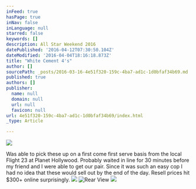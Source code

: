 ```yaml
---
inFeed: true
hasPage: true
inNav: false
inLanguage: null
starred: false
keywords: []
description: All Star Weekend 2016
datePublished: '2016-04-12T07:30:50.104Z'
dateModified: '2016-04-04T18:16:18.873Z'
title: "White Cement 4's"
author: []
sourcePath: _posts/2016-03-16-4e51f320-159c-4ba7-ad1c-1d0bfaf34b69.md
published: true
authors: []
publisher:
  name: null
  domain: null
  url: null
  favicon: null
url: 4e51f320-159c-4ba7-ad1c-1d0bfaf34b69/index.html
_type: Article

---
```

![](https://the-grid-user-content.s3-us-west-2.amazonaws.com/d97f4f76-b9e1-4bd8-8a57-2fff8dc60c87.jpg)

Was able to pick these up on a first come first serve basis from the local Flight 23 at Planet Hollywood. Probably waited in line for 30 minutes before my friend and I were able to get our pair. Since it was such an easy cop I had no idea that these would sell out by the end of the day. Resell prices hit $300+ online surprisingly.  ![](https://s3-us-west-2.amazonaws.com/the-grid-img/p/a2b9dd9deb479a5e50357d493fd0f8146a382444.jpg)
![Rear View](https://s3-us-west-2.amazonaws.com/the-grid-img/p/ba8dd8fccffb82bfab649109456a225b1968088b.jpg)
![](https://the-grid-user-content.s3-us-west-2.amazonaws.com/ba39f54d-19ae-4fbe-bb41-122a13a19388.jpg)